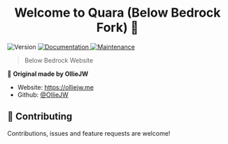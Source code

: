 <h1 align="center">Welcome to Quara (Below Bedrock Fork) 👋</h1>
<p>
  <img alt="Version" src="https://img.shields.io/badge/version-1.0.0-blue.svg?cacheSeconds=2592000" />
  <a href="https://github.com/BelowBedrock/Quara#readme" target="_blank">
    <img alt="Documentation" src="https://img.shields.io/badge/documentation-yes-brightgreen.svg" />
  </a>
  <a href="https://github.com/BelowBedrock/Quara/graphs/commit-activity" target="_blank">
    <img alt="Maintenance" src="https://img.shields.io/badge/Maintained%3F-yes-green.svg" />
  </a>
</p>

> Below Bedrock Website


 
👤 **Original made by OllieJW**

* Website: https://olliejw.me
* Github: [@OllieJW](https://github.com/OllieJW)

## 🤝 Contributing

Contributions, issues and feature requests are welcome!<br />

